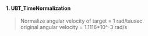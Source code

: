 
#### 1. UBT_TimeNormalization
>  Normalize angular velocity of target = 1 rad/tausec   
>  original angular velocity = 1.1116*10^-3 rad/s

